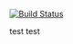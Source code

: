 [![Build Status](https://travis-ci.org/cheese10yun/jacoco.svg?branch=master)](https://travis-ci.org/cheese10yun/jacoco)

test
test
